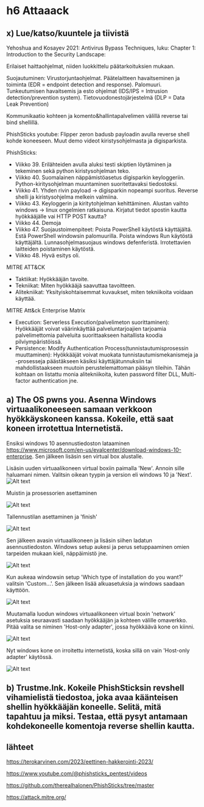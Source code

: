 # h6 Attaaack
## x) Lue/katso/kuuntele ja tiivistä
 Yehoshua and Kosayev 2021: Antivirus Bypass Techniques, luku: Chapter 1: Introduction to the Security Landscape:

Erilaiset haittaohjelmat, niiden luokkittelu päätarkoituksien mukaan.

Suojautuminen: Virustorjuntaohjelmat. Päätelaitteen havaitseminen ja toiminta (EDR = endpoint detection and response). Palomuuri. Tunkeutumisen havaitsemis ja esto ohjelmat (IDS/IPS = Intrusion detection/prevention system). Tietovuodonestojärjestelmä (DLP = Data Leak Prevention)

Kommunikaatio kohteen ja komento&hallintapalvelimen välillä reverse tai bind shellillä.

PhishSticks youtube: Flipper zeron badusb payloadin avulla reverse shell kohde koneeseen. Muut demo videot kiristysohjelmasta ja digisparkista.

PhishSticks:

- Viikko 39. Erilähteiden avulla aluksi testi skiptien löytäminen ja tekeminen sekä python kiristysohjelman teko.
- Viikko 40. Suomalainen näppämistöasetus digisparkin keyloggeriin. Python-kiritysohjelman muuntaminen suoritettavaksi tiedostoksi. 
- Viikko 41. Yhden rivin payload -> digisparkin nopeampi suoritus. Reverse shelli ja kiristysohjelma melkein valmiina.
- Viikko 43. Keyloggerin ja kiritytohjelman kehittäminen. Alustan vaihto windows -> linux ongelmien ratkaisuna. Kirjatut tiedot spostin kautta hyökkääjälle vai HTTP POST kautta?
- Viikko 44. Demoja
- Viikko 47. Suojaustoimenpiteet: Poista PowerShell käytöstä käyttäjältä. Estä PowerShell windowsin palomuurilla. Poista windows Run käytöstä käyttäjältä. Lunnasohjelmasuojaus windows defenferistä. Irrotettavien laitteiden poistaminen käytöstä. 
- Viikko 48. Hyvä esitys oli.

MITRE ATT&CK

- Taktiikat: Hyökkääjän tavoite.
- Tekniikat: Miten hyökkääjä saavuttaa tavoitteen. 
- Alitekniikat: Yksityiskohtaisemmat kuvaukset, miten tekniikoita voidaan käyttää.

MITRE Att&ck Enterprise Matrix

- Execution: Serverless Execution(palvelimeton suorittaminen): Hyökkääjät voivat väärinkäyttää palveluntarjoajien tarjoamia palvelimettomia palveluita suorittaakseen haitallista koodia pilviympäristöissä. 
- Persistence: Modify Authentication Process(tunnistautumisprosessin muuttaminen): Hyökkääjät voivat muokata tunnistautumismekanismeja ja -prosesseja päästäkseen käsiksi käyttäjätunnuksiin tai mahdollistaakseen muutoin perustelemattoman pääsyn tileihin. Tähän kohtaan on listattu monia alitekniikoita, kuten password filter DLL, Multi-factor authentication jne.

## a) The OS pwns you. Asenna Windows virtuaalikoneeseen samaan verkkoon hyökkäyskoneen kanssa. Kokeile, että saat koneen irrotettua Internetistä.
Ensiksi windows 10 asennustiedoston lataaminen https://www.microsoft.com/en-us/evalcenter/download-windows-10-enterprise. Sen jälkeen lisäsin sen virtual box alustalle.

Lisäsin uuden virtuaalikoneen virtual boxiin paimalla 'New'. Annoin sille haluamani nimen. Valitsin oikean tyypin ja version eli windows 10 ja 'Next'.
![Alt text](/H6Attaaack/kuvat/h6.a1.png)

Muistin ja prosessorien asettaminen

![Alt text](/H6Attaaack/kuvat/h6.a2.png)

Tallennustilan asettaminen ja 'finish'

![Alt text](/H6Attaaack/kuvat/h6.a3.png)

Sen jälkeen avasin virtuaalikoneen ja lisäsin siihen ladatun asennustiedoston. Windows setup aukesi ja perus setuppaaminen omien tarpeiden mukaan kieli, näppäimistö jne. 

![Alt text](/H6Attaaack/kuvat/h6.a4.png)

Kun aukeaa windowsin setup 'Which type of installation do you want?' valitsin 'Custom...'. Sen jälkeen lisää alkuasetuksia ja windows saadaan käyttöön.

![Alt text](/H6Attaaack/kuvat/h6.a6.png)

Muutamalla luodun windows virtuaalikoneen virtual boxin 'network' asetuksia seuraavasti saadaan hyökkääjän ja kohteen välille omaverkko. Pitää valita se niminen 'Host-only adapter', jossa hyökkäävä kone on kiinni.

![Alt text](/H6Attaaack/kuvat/h6.a7.png)

Nyt windows kone on irroitettu internetistä, koska sillä on vain 'Host-only adapter' käytössä.

![Alt text](/H6Attaaack/kuvat/h6.a8.png)

## b) Trustme.lnk. Kokeile PhishSticksin revshell vihamielistä tiedostoa, joka avaa käänteisen shellin hyökkääjän koneelle. Selitä, mitä tapahtuu ja miksi. Testaa, että pysyt antamaan kohdekoneelle komentoja reverse shellin kautta.







## lähteet
https://terokarvinen.com/2023/eettinen-hakkerointi-2023/

https://www.youtube.com/@phishsticks_pentest/videos

https://github.com/therealhalonen/PhishSticks/tree/master

https://attack.mitre.org/
